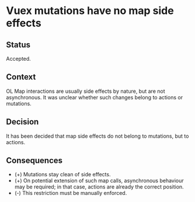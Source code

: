 # Vuex mutations have no map side effects

## Status

Accepted.

## Context

OL Map interactions are usually side effects by nature, but are not asynchronous. It was unclear whether such changes belong to actions or mutations.

## Decision

It has been decided that map side effects do not belong to mutations, but to actions.

## Consequences

* (+) Mutations stay clean of side effects.
* (+) On potential extension of such map calls, asynchronous behaviour may be required; in that case, actions are already the correct position.
* (-) This restriction must be manually enforced.
